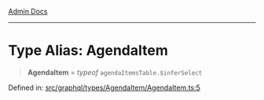 [Admin Docs](/)

***

# Type Alias: AgendaItem

> **AgendaItem** = *typeof* `agendaItemsTable.$inferSelect`

Defined in: [src/graphql/types/AgendaItem/AgendaItem.ts:5](https://github.com/Sourya07/talawa-api/blob/aac5f782223414da32542752c1be099f0b872196/src/graphql/types/AgendaItem/AgendaItem.ts#L5)
